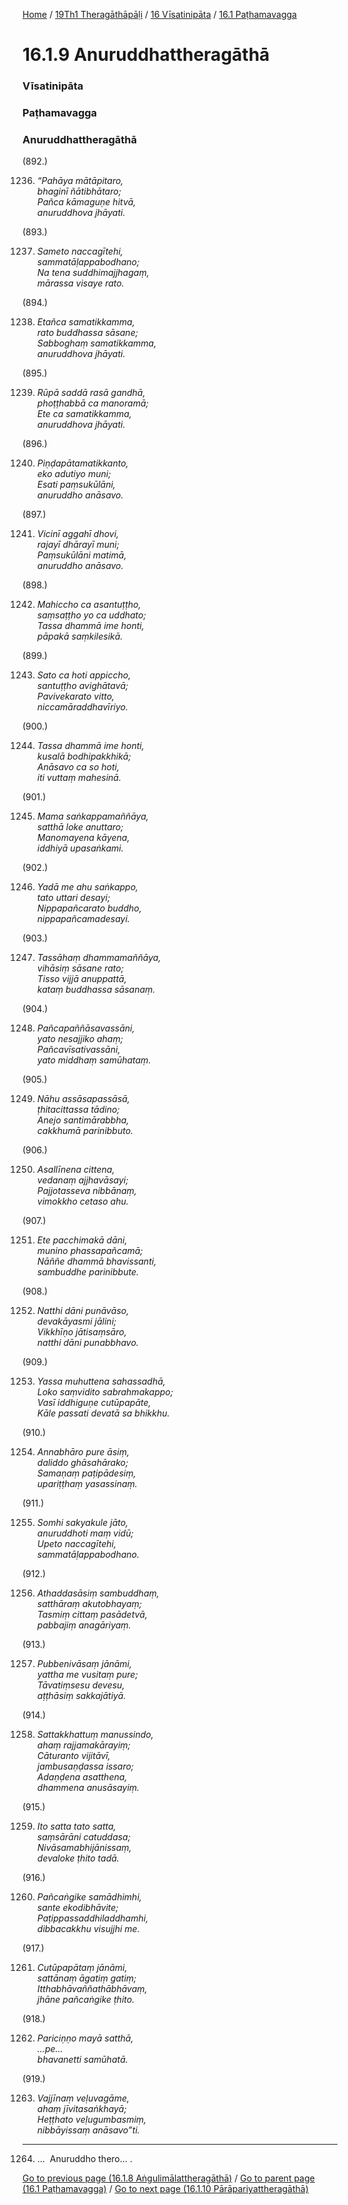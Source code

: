 
[Home](/) / [19Th1 Theragāthāpāḷi](../../../19Th1.md) / [16 Vīsatinipāta](../../16.md) / [16.1 Paṭhamavagga](../16.1.md)

# 16.1.9 Anuruddhattheragāthā

### Vīsatinipāta

### Paṭhamavagga

### Anuruddhattheragāthā

(892.)

1236. _“Pahāya mātāpitaro,_  
_bhaginī ñātibhātaro;_  
_Pañca kāmaguṇe hitvā,_  
_anuruddhova jhāyati._  


(893.)

1237. _Sameto naccagītehi,_  
_sammatāḷappabodhano;_  
_Na tena suddhimajjhagaṃ,_  
_mārassa visaye rato._  


(894.)

1238. _Etañca samatikkamma,_  
_rato buddhassa sāsane;_  
_Sabboghaṃ samatikkamma,_  
_anuruddhova jhāyati._  


(895.)

1239. _Rūpā saddā rasā gandhā,_  
_phoṭṭhabbā ca manoramā;_  
_Ete ca samatikkamma,_  
_anuruddhova jhāyati._  


(896.)

1240. _Piṇḍapātamatikkanto,_  
_eko adutiyo muni;_  
_Esati paṃsukūlāni,_  
_anuruddho anāsavo._  


(897.)

1241. _Vicinī aggahī dhovi,_  
_rajayī dhārayī muni;_  
_Paṃsukūlāni matimā,_  
_anuruddho anāsavo._  


(898.)

1242. _Mahiccho ca asantuṭṭho,_  
_saṃsaṭṭho yo ca uddhato;_  
_Tassa dhammā ime honti,_  
_pāpakā saṃkilesikā._  


(899.)

1243. _Sato ca hoti appiccho,_  
_santuṭṭho avighātavā;_  
_Pavivekarato vitto,_  
_niccamāraddhavīriyo._  


(900.)

1244. _Tassa dhammā ime honti,_  
_kusalā bodhipakkhikā;_  
_Anāsavo ca so hoti,_  
_iti vuttaṃ mahesinā._  


(901.)

1245. _Mama saṅkappamaññāya,_  
_satthā loke anuttaro;_  
_Manomayena kāyena,_  
_iddhiyā upasaṅkami._  


(902.)

1246. _Yadā me ahu saṅkappo,_  
_tato uttari desayi;_  
_Nippapañcarato buddho,_  
_nippapañcamadesayi._  


(903.)

1247. _Tassāhaṃ dhammamaññāya,_  
_vihāsiṃ sāsane rato;_  
_Tisso vijjā anuppattā,_  
_kataṃ buddhassa sāsanaṃ._  


(904.)

1248. _Pañcapaññāsavassāni,_  
_yato nesajjiko ahaṃ;_  
_Pañcavīsativassāni,_  
_yato middhaṃ samūhataṃ._  


(905.)

1249. _Nāhu assāsapassāsā,_  
_ṭhitacittassa tādino;_  
_Anejo santimārabbha,_  
_cakkhumā parinibbuto._  


(906.)

1250. _Asallīnena cittena,_  
_vedanaṃ ajjhavāsayi;_  
_Pajjotasseva nibbānaṃ,_  
_vimokkho cetaso ahu._  


(907.)

1251. _Ete pacchimakā dāni,_  
_munino phassapañcamā;_  
_Nāññe dhammā bhavissanti,_  
_sambuddhe parinibbute._  


(908.)

1252. _Natthi dāni punāvāso,_  
_devakāyasmi jālini;_  
_Vikkhīṇo jātisaṃsāro,_  
_natthi dāni punabbhavo._  


(909.)

1253. _Yassa muhuttena sahassadhā,_  
_Loko saṃvidito sabrahmakappo;_  
_Vasī iddhiguṇe cutūpapāte,_  
_Kāle passati devatā sa bhikkhu._  


(910.)

1254. _Annabhāro pure āsiṃ,_  
_daliddo ghāsahārako;_  
_Samaṇaṃ paṭipādesiṃ,_  
_upariṭṭhaṃ yasassinaṃ._  


(911.)

1255. _Somhi sakyakule jāto,_  
_anuruddhoti maṃ vidū;_  
_Upeto naccagītehi,_  
_sammatāḷappabodhano._  


(912.)

1256. _Athaddasāsiṃ sambuddhaṃ,_  
_satthāraṃ akutobhayaṃ;_  
_Tasmiṃ cittaṃ pasādetvā,_  
_pabbajiṃ anagāriyaṃ._  


(913.)

1257. _Pubbenivāsaṃ jānāmi,_  
_yattha me vusitaṃ pure;_  
_Tāvatiṃsesu devesu,_  
_aṭṭhāsiṃ sakkajātiyā._  


(914.)

1258. _Sattakkhattuṃ manussindo,_  
_ahaṃ rajjamakārayiṃ;_  
_Cāturanto vijitāvī,_  
_jambusaṇḍassa issaro;_  
_Adaṇḍena asatthena,_  
_dhammena anusāsayiṃ._  


(915.)

1259. _Ito satta tato satta,_  
_saṃsārāni catuddasa;_  
_Nivāsamabhijānissaṃ,_  
_devaloke ṭhito tadā._  


(916.)

1260. _Pañcaṅgike samādhimhi,_  
_sante ekodibhāvite;_  
_Paṭippassaddhiladdhamhi,_  
_dibbacakkhu visujjhi me._  


(917.)

1261. _Cutūpapātaṃ jānāmi,_  
_sattānaṃ āgatiṃ gatiṃ;_  
_Itthabhāvaññathābhāvaṃ,_  
_jhāne pañcaṅgike ṭhito._  


(918.)

1262. _Pariciṇṇo mayā satthā,_  
_…pe…_  
_bhavanetti samūhatā._  


(919.)

1263. _Vajjīnaṃ veḷuvagāme,_  
_ahaṃ jīvitasaṅkhayā;_  
_Heṭṭhato veḷugumbasmiṃ,_  
_nibbāyissaṃ anāsavo”ti._  


---

1264. …  Anuruddho thero… .



[Go to previous page (16.1.8 Aṅgulimālattheragāthā)](16.1.8.md) / [Go to parent page (16.1 Paṭhamavagga)](../16.1.md) / [Go to next page (16.1.10 Pārāpariyattheragāthā)](16.1.10.md)


